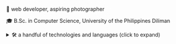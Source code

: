 👋 web developer, aspiring photographer

🎓 B.Sc. in Computer Science, University of the Philippines Diliman

<details>
  <summary>🛠 a handful of technologies and languages (click to expand)</summary>

- HTML5 (vanilla, Bootstrap, Tailwind)
- React, Next
- Vue 2, some Vue 3, Nuxt
- Python 3 (discord.py/nextcord, Flask, Django, FastAPI)
- SQL (SQLAlchemy, Alembic)
- Docker, Docker Compose
- Unix (Bash) scripting

full list on my [website](https://dantis.me) and [CV](https://dantis.me/jareddantis/cv.pdf) :-)
</details>
